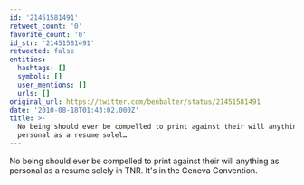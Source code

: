 ```yaml
---
id: '21451581491'
retweet_count: '0'
favorite_count: '0'
id_str: '21451581491'
retweeted: false
entities:
  hashtags: []
  symbols: []
  user_mentions: []
  urls: []
original_url: https://twitter.com/benbalter/status/21451581491
date: '2010-08-18T01:43:02.000Z'
title: >-
  No being should ever be compelled to print against their will anything as
  personal as a resume solel…
---
```


No being should ever be compelled to print against their will anything as personal as a resume solely in TNR. It's in the Geneva Convention.